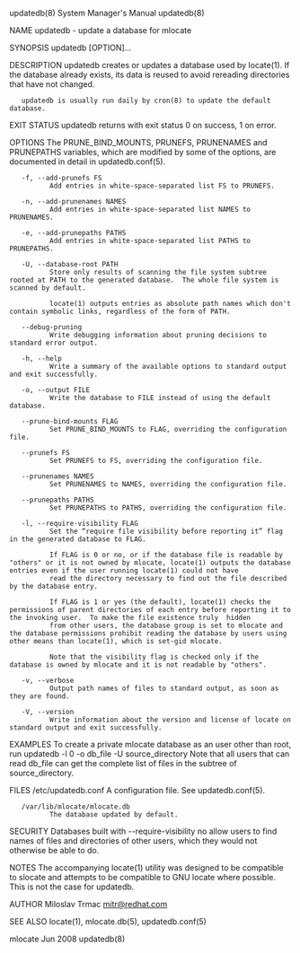 updatedb(8)                                                                              System Manager's Manual                                                                              updatedb(8)

NAME
       updatedb - update a database for mlocate

SYNOPSIS
       updatedb [OPTION]...

DESCRIPTION
       updatedb creates or updates a database used by locate(1).  If the database already exists, its data is reused to avoid rereading directories that have not changed.

       updatedb is usually run daily by cron(8) to update the default database.

EXIT STATUS
       updatedb returns with exit status 0 on success, 1 on error.

OPTIONS
       The PRUNE_BIND_MOUNTS, PRUNEFS, PRUNENAMES and PRUNEPATHS variables, which are modified by some of the options, are documented in detail in updatedb.conf(5).

       -f, --add-prunefs FS
              Add entries in white-space-separated list FS to PRUNEFS.

       -n, --add-prunenames NAMES
              Add entries in white-space-separated list NAMES to PRUNENAMES.

       -e, --add-prunepaths PATHS
              Add entries in white-space-separated list PATHS to PRUNEPATHS.

       -U, --database-root PATH
              Store only results of scanning the file system subtree rooted at PATH to the generated database.  The whole file system is scanned by default.

              locate(1) outputs entries as absolute path names which don't contain symbolic links, regardless of the form of PATH.

       --debug-pruning
              Write debugging information about pruning decisions to standard error output.

       -h, --help
              Write a summary of the available options to standard output and exit successfully.

       -o, --output FILE
              Write the database to FILE instead of using the default database.

       --prune-bind-mounts FLAG
              Set PRUNE_BIND_MOUNTS to FLAG, overriding the configuration file.

       --prunefs FS
              Set PRUNEFS to FS, overriding the configuration file.

       --prunenames NAMES
              Set PRUNENAMES to NAMES, overriding the configuration file.

       --prunepaths PATHS
              Set PRUNEPATHS to PATHS, overriding the configuration file.

       -l, --require-visibility FLAG
              Set the “require file visibility before reporting it” flag in the generated database to FLAG.

              If FLAG is 0 or no, or if the database file is readable by "others" or it is not owned by mlocate, locate(1) outputs the database entries even if the user running locate(1) could not have
              read the directory necessary to find out the file described by the database entry.

              If FLAG is 1 or yes (the default), locate(1) checks the permissions of parent directories of each entry before reporting it to the invoking user.  To make the file existence truly  hidden
              from other users, the database group is set to mlocate and the database permissions prohibit reading the database by users using other means than locate(1), which is set-gid mlocate.

              Note that the visibility flag is checked only if the database is owned by mlocate and it is not readable by "others".

       -v, --verbose
              Output path names of files to standard output, as soon as they are found.

       -V, --version
              Write information about the version and license of locate on standard output and exit successfully.

EXAMPLES
       To create a private mlocate database as an user other than root, run
              updatedb -l 0 -o db_file -U source_directory
       Note that all users that can read db_file can get the complete list of files in the subtree of source_directory.

FILES
       /etc/updatedb.conf
              A configuration file.  See updatedb.conf(5).

       /var/lib/mlocate/mlocate.db
              The database updated by default.

SECURITY
       Databases built with --require-visibility no allow users to find names of files and directories of other users, which they would not otherwise be able to do.

NOTES
       The accompanying locate(1) utility was designed to be compatible to slocate and attempts to be compatible to GNU locate where possible.  This is not the case for updatedb.

AUTHOR
       Miloslav Trmac <mitr@redhat.com>

SEE ALSO
       locate(1), mlocate.db(5), updatedb.conf(5)

mlocate                                                                                          Jun 2008                                                                                     updatedb(8)
